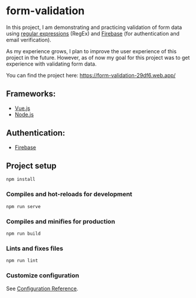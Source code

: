 # form-validation

In this project, I am demonstrating and practicing validation of form data using [regular expressions](https://developer.mozilla.org/en-US/docs/Web/JavaScript/Guide/Regular_Expressions) (RegEx) and [Firebase](https://firebase.google.com/) (for authentication and email verification).

As my experience grows, I plan to improve the user experience of this project in the future. However, as of now my goal for this project was to get experience with validating form data.

You can find the project here: https://form-validation-29df6.web.app/

## Frameworks:

- [Vue.js](https://vuejs.org/)
- [Node.js](https://nodejs.org/en/)

## Authentication:

- [Firebase](https://firebase.google.com/)

## Project setup

```
npm install
```

### Compiles and hot-reloads for development

```
npm run serve
```

### Compiles and minifies for production

```
npm run build
```

### Lints and fixes files

```
npm run lint
```

### Customize configuration

See [Configuration Reference](https://cli.vuejs.org/config/).
